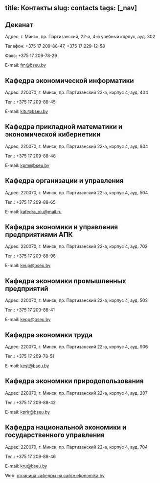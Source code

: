 title: Контакты
slug: contacts
tags: [_nav]
---

Деканат
---------

Адрес: г. Минск, пр. Партизанский, 22-а, 4-й учебный корпус, ауд. 302

Телефон: +375 17 209-88-47, +375 17 229-12-58

Факс: +375 17 209-78-29

E-mail: <fm@bseu.by>

Кафедра экономической информатики
-------------------------

Адрес: 220070, г. Минск, пр. Партизанский 22-а, корпус 4, ауд. 404

Тел.: +375 17 209-88-45

E-mail: <kitu@bseu.by>

Кафедра прикладной математики и экономической кибернетики
-------------------------------------------------

Адрес: 220070, г. Минск, пр. Партизанский 22-а, корпус 4, ауд. 804

Тел.: +375 17 209-88-48

E-mail: <kpm@bseu.by>

Кафедра oрганизации и управления
------------------------

Адрес: 220070, г. Минск, пр. Партизанский 22-а, корпус 4, ауд. 504

Тел.: +375 17 209-88-65

E-mail: <kafedra_oiu@mail.ru>

Кафедра экономики и управления предприятиями АПК
----------------------------------------

Адрес: 220070, г. Минск, пр. Партизанский 22-а, корпус 4, ауд. 702

Тел.: +375 17 209-88-98

E-mail: <keup@bseu.by>

Кафедра экономики промышленных предприятий
----------------------------------

Адрес: 220070, г. Минск, пр. Партизанский 22-а, корпус 4, ауд. 502

Тел.: +375 17 209-88-41

E-mail: <kepp@bseu.by>

Кафедра экономики труда
---------------

Адрес: 220070, г. Минск, пр. Партизанский 22-а, корпус 4, ауд. 906

Тел.: +375 17 209-78-51

E-mail: <kest@bseu.by>

Кафедра экономики природопользования
----------------------------

Адрес: 220070, г. Минск, пр. Партизанский 22-а, корпус 4, ауд. 207

Тел.: +375 17 209-88-42

E-mail: <kprir@bseu.by>

Кафедра национальной экономики и государственного управления
----------------------------------------------------

Адрес: 220070, г. Минск, пр. Партизанский 22-а, корпус 4, ауд. 704

Тел.: +375 17 209-88-46

E-mail: <kru@bseu.by>

Web: [страница кафедры на сайте ekonomika.by](http://ekonomika.by/kafedra)
